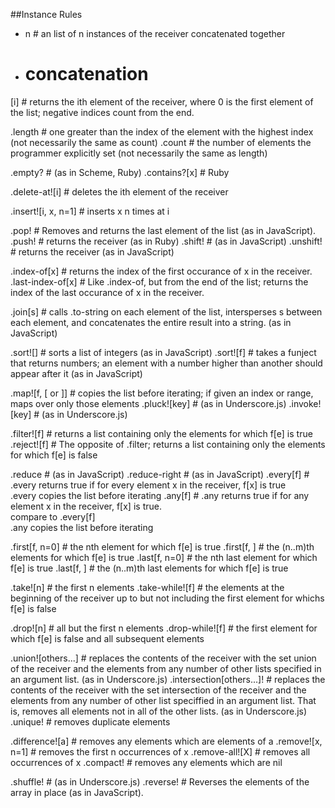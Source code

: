##Instance Rules

* n # an list of n instances of the receiver concatenated together
+ # concatenation

[i] # returns the ith element of the receiver, where 0 is the first element of the list; negative indices count from the end.
> <!--[<range>] # the subset of the receiver within the given range-->

.length # one greater than the index of the element with the highest index (not necessarily the same as count)
.count # the number of elements the programmer explicitly set (not necessarily the same as length)

.empty? # (as in Scheme, Ruby)
.contains?[x] # Ruby

.delete-at![i] # deletes the ith element of the receiver
> <!--.delete-at![<range>] # deletes a subset of the receiver-->

.insert![i, x, n=1] # inserts x n times at i

.pop! # Removes and returns the last element of the list (as in JavaScript).
.push! # returns the receiver (as in Ruby)
.shift! # (as in JavaScript)
.unshift! # returns the receiver (as in JavaScript)

.index-of[x] # returns the index of the first occurance of x in the receiver.
.last-index-of[x] # Like .index-of, but from the end of the list; returns the index of the last occurance of x in the receiver. 

.join[s] # calls .to-string on each element of the list, intersperses s between each element, and concatenates the entire result into a string. (as in JavaScript)

.sort![] # sorts a list of integers (as in JavaScript)
.sort![f] # takes a funject that returns numbers; an element with a number higher than another should appear after it (as in JavaScript)

.map![f, [<number> or <range>]] # copies the list before iterating; if given an index or range, maps over only those elements
.pluck![key] # (as in Underscore.js)
.invoke![key] # (as in Underscore.js)

.filter![f] # returns a list containing only the elements for which f[e] is true
.reject![f] # The opposite of .filter; returns a list containing only the elements for which f[e] is false

.reduce # (as in JavaScript)
.reduce-right # (as in JavaScript)
.every[f] # .every returns true if for every element x in the receiver, f[x] is true<br>.every copies the list before iterating
.any[f] # .any returns true if for any element x in the receiver, f[x] is true.<br>compare to .every[f]<br>.any copies the list before iterating

.first[f, n=0] # the nth element for which f[e] is true
.first[f, <range>] # the (n..m)th elements for which f[e] is true
.last[f, n=0] # the nth last element for which f[e] is true
.last[f, <range>] # the (n..m)th last elements for which f[e] is true

.take![n] # the first n elements
.take-while![f] # the elements at the beginning of the receiver up to but not including the first element for whichs f[e] is false

.drop![n] # all but the first n elements
.drop-while![f] # the first element for which f[e] is false and all subsequent elements

.union![others...] # replaces the contents of the receiver with the set union of the receiver and the elements from any number of other lists specified in an argument list. (as in Underscore.js)
.intersection[others...]! # replaces the contents of the receiver with the set intersection of the receiver and the elements from any number of other list speciffied in an argument list. That is, removes all elements not in all of the other lists. (as in Underscore.js)
.unique! # removes duplicate elements

.difference![a] # removes any elements which are elements of a
.remove![x, n=1] # removes the first n occurrences of x
.remove-all![X] # removes all occurrences of x
.compact! # removes any elements which are nil

.shuffle! # (as in Underscore.js)
.reverse! # Reverses the elements of the array in place (as in JavaScript).